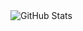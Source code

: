 <img src="https://amateur0911.vercel.app/api?username=codemedic213515&include_all_commits=true&count_private=true" alt="GitHub Stats" />
